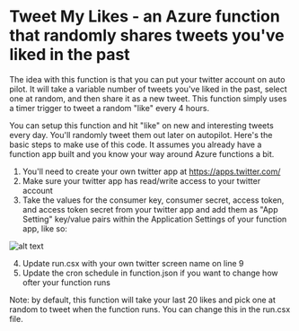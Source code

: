 # Tweet My Likes - an Azure function that randomly shares tweets you've liked in the past 

The idea with this function is that you can put your twitter account on auto pilot. It will take a variable number of tweets you've liked in the past, select one at random, and then share it as a new tweet. This function simply uses a timer trigger to tweet a random "like" every 4 hours.

You can setup this function and hit "like" on new and interesting tweets every day. You'll randomly tweet them out later on autopilot. Here's the basic steps to make use of this code. It assumes you already have a function app built and you know your way around Azure functions a bit.

1. You'll need to create your own twitter app at https://apps.twitter.com/
2. Make sure your twitter app has read/write access to your twitter account
3. Take the values for the consumer key, consumer secret, access token, and access token secret from your twitter app and add them as "App Setting" key/value pairs within the Application Settings of your function app, like so:

![alt text](https://cloud.githubusercontent.com/assets/5126491/26689481/9e4219a4-46aa-11e7-888a-355a0a6cb9b1.png "README Image")

4. Update run.csx with your own twitter screen name on line 9
5. Update the cron schedule in function.json if you want to change how ofter your function runs

Note: by default, this function will take your last 20 likes and pick one at random to tweet when the function runs. You can change this in the run.csx file.
